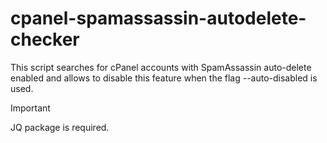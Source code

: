 # cpanel-spamassassin-autodelete-checker
This script searches for cPanel accounts with SpamAssassin auto-delete enabled and allows to disable this feature when the flag --auto-disabled is used.

> [!IMPORTANT]
> JQ package is required.
